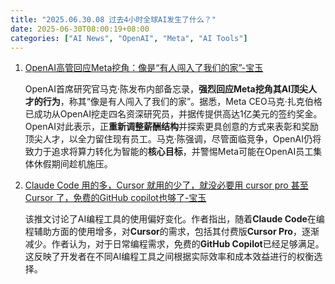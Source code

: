 ```yaml
---
title: "2025.06.30.08 过去4小时全球AI发生了什么？"
date: 2025-06-30T08:00:19+08:00
categories: ["AI News", "OpenAI", "Meta", "AI Tools"]
---
```


1.  [OpenAI高管回应Meta挖角：像是“有人闯入了我们的家”-宝玉](https://x.com/dotey/status/1939424660594037040)

    OpenAI首席研究官马克·陈发布内部备忘录，**强烈回应Meta挖角其AI顶尖人才的行为**，称其“像是有人闯入了我们的家”。据悉，Meta CEO马克·扎克伯格已成功从OpenAI挖走四名资深研究员，并据传提供高达1亿美元的签约奖金。OpenAI对此表示，正**重新调整薪酬结构**并探索更具创意的方式来表彰和奖励顶尖人才，以全力留住现有员工。马克·陈强调，尽管面临竞争，OpenAI仍将致力于追求将算力转化为智能的**核心目标**，并警惕Meta可能在OpenAI员工集体休假期间趁机施压。

2.  [Claude Code 用的多，Cursor 就用的少了，就没必要用 cursor pro 甚至 Cursor 了，免费的GitHub copilot也够了-宝玉](https://x.com/dotey/status/1939423269683159228)

    该推文讨论了AI编程工具的使用偏好变化。作者指出，随着**Claude Code**在编程辅助方面的使用增多，对**Cursor**的需求，包括其付费版**Cursor Pro**，逐渐减少。作者认为，对于日常编程需求，免费的**GitHub Copilot**已经足够满足。这反映了开发者在不同AI编程工具之间根据实际效率和成本效益进行的权衡选择。